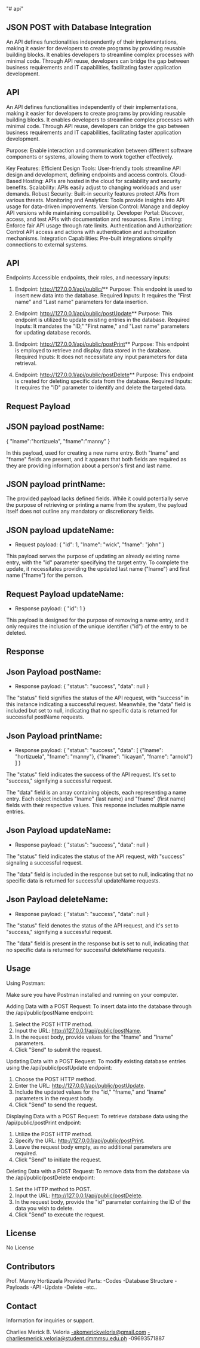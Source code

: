 "# api" 
## JSON POST with Database Integration


An API defines functionalities independently of their implementations, making it easier for developers to create programs by providing reusable building blocks. It enables developers to streamline complex processes with minimal code. Through API reuse, developers can bridge the gap between business requirements and IT capabilities, facilitating faster application development.


 


## API
An API defines functionalities independently of their implementations, making it easier for developers to create programs by providing reusable building blocks. It enables developers to streamline complex processes with minimal code. Through API reuse, developers can bridge the gap between business requirements and IT capabilities, facilitating faster application development.

Purpose: Enable interaction and communication between different software components or systems, allowing them to work together effectively.

Key Features:
Efficient Design Tools: User-friendly tools streamline API design and development, defining endpoints and access controls.
Cloud-Based Hosting: APIs are hosted in the cloud for scalability and security benefits.
Scalability: APIs easily adjust to changing workloads and user demands.
Robust Security: Built-in security features protect APIs from various threats.
Monitoring and Analytics: Tools provide insights into API usage for data-driven improvements.
Version Control: Manage and deploy API versions while maintaining compatibility.
Developer Portal: Discover, access, and test APIs with documentation and resources.
Rate Limiting: Enforce fair API usage through rate limits.
Authentication and Authorization: Control API access and actions with authentication and authorization mechanisms.
Integration Capabilities: Pre-built integrations simplify connections to external systems.

 


## API
Endpoints
 Accessible endpoints, their roles, and necessary inputs:

1. Endpoint: http://127.0.0.1/api/public/**
   Purpose: This endpoint is used to insert new data into the database.
   Required Inputs: It requires the "First name" and "Last name" parameters for data insertion.

2. Endpoint: http://127.0.0.1/api/public/postUpdate**
   Purpose: This endpoint is utilized to update existing entries in the database.
   Required Inputs: It mandates the "ID," "First name," and "Last name" parameters for updating database records.

3. Endpoint: http://127.0.0.1/api/public/postPrint**
   Purpose: This endpoint is employed to retrieve and display data stored in the database.
   Required Inputs: It does not necessitate any input parameters for data retrieval.

4. Endpoint: http://127.0.0.1/api/public/postDelete**
   Purpose: This endpoint is created for deleting specific data from the database.
   Required Inputs: It requires the "ID" parameter to identify and delete the targeted data.


 


## Request Payload

## JSON payload postName:
{
  "lname":"hortizuela",
   "fname":"manny"
}


In this payload, used for creating a new name entry. Both "lname" and "fname" fields are present, and it appears that both fields are required as they are providing information about a person's first and last name.


## JSON payload printName:

The provided payload lacks defined fields. While it could potentially serve the purpose of retrieving or printing a name from the system, the payload itself does not outline any mandatory or discretionary fields.

## JSON payload updateName:
- Request payload:
{
  "id": 1,
  "lname": "wick",
  "fname": "john"
}

This payload serves the purpose of updating an already existing name entry, with the "id" parameter specifying the target entry. To complete the update, it necessitates providing the updated last name ("lname") and first name ("fname") for the person.

## Request Payload updateName:

- Response payload:
{
  "id": 1
}

This payload is designed for the purpose of removing a name entry, and it only requires the inclusion of the unique identifier ("id") of the entry to be deleted.



## Response

## Json Payload postName:
- Response payload:
{
  "status": "success",
  "data": null
}

The "status" field signifies the status of the API request, with "success" in this instance indicating a successful request. Meanwhile, the "data" field is included but set to null, indicating that no specific data is returned for successful postName requests.

## Json Payload printName:
- Response payload:
{
  "status": "success",
  "data": [
    {"lname": "hortizuela", "fname": "manny"},
    {"lname": "licayan", "fname": "arnold"}
  ]
}

The "status" field indicates the success of the API request. It's set to "success," signifying a successful request. 

The "data" field is an array containing objects, each representing a name entry. Each object includes "lname" (last name) and "fname" (first name) fields with their respective values. This response includes multiple name entries.
 
## Json Payload updateName:
- Response payload:
{
  "status": "success",
  "data": null
}

The "status" field indicates the status of the API request, with "success" signaling a successful request.

The "data" field is included in the response but set to null, indicating that no specific data is returned for successful updateName requests.

## Json Payload deleteName:
- Response payload:
{
  "status": "success",
  "data": null
}

The "status" field denotes the status of the API request, and it's set to "success," signifying a successful request.

The "data" field is present in the response but is set to null, indicating that no specific data is returned for successful deleteName requests.


## Usage

Using Postman:

Make sure you have Postman installed and running on your computer.

Adding Data with a POST Request:
To insert data into the database through the /api/public/postName endpoint:

1. Select the POST HTTP method.
2. Input the URL: http://127.0.0.1/api/public/postName.
3. In the request body, provide values for the "fname" and "lname" parameters.
4. Click "Send" to submit the request.

Updating Data with a POST Request:
To modify existing database entries using the /api/public/postUpdate endpoint:

1. Choose the POST HTTP method.
2. Enter the URL: http://127.0.0.1/api/public/postUpdate.
3. Include the updated values for the "id," "fname," and "lname" parameters in the request body.
4. Click "Send" to send the request.

Displaying Data with a POST Request:
To retrieve database data using the /api/public/postPrint endpoint:

1. Utilize the POST HTTP method.
2. Specify the URL: http://127.0.0.1/api/public/postPrint.
3. Leave the request body empty, as no additional parameters are required.
4. Click "Send" to initiate the request.

Deleting Data with a POST Request:
To remove data from the database via the /api/public/postDelete endpoint:

1. Set the HTTP method to POST.
2. Input the URL: http://127.0.0.1/api/public/postDelete.
3. In the request body, provide the "id" parameter containing the ID of the data you wish to delete.
4. Click "Send" to execute the request.
 

## License

No License
 

## Contributors

Prof. Manny Hortizuela
Provided Parts:
-Codes
-Database Structure
-Payloads
-API
-Update
-Delete
-etc..



## Contact
Information for inquiries or support.

Charlies Merick B. Veloria
-akomerickveloria@gmail.com
-charliesmerick.veloria@student.dmmmsu.edu.ph
-09693571887
